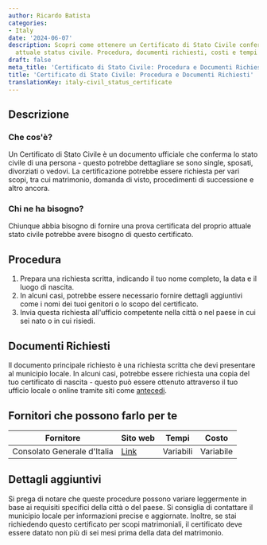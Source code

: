 ```yaml
---
author: Ricardo Batista
categories:
- Italy
date: '2024-06-07'
description: Scopri come ottenere un Certificato di Stato Civile confermando il tuo
  attuale status civile. Procedura, documenti richiesti, costi e tempi variabili inclusi.
draft: false
meta_title: 'Certificato di Stato Civile: Procedura e Documenti Richiesti'
title: 'Certificato di Stato Civile: Procedura e Documenti Richiesti'
translationKey: italy-civil_status_certificate
---
```



## Descrizione
### Che cos'è?
Un Certificato di Stato Civile è un documento ufficiale che conferma lo stato civile di una persona - questo potrebbe dettagliare se sono single, sposati, divorziati o vedovi. La certificazione potrebbe essere richiesta per vari scopi, tra cui matrimonio, domanda di visto, procedimenti di successione e altro ancora.

### Chi ne ha bisogno?
Chiunque abbia bisogno di fornire una prova certificata del proprio attuale stato civile potrebbe avere bisogno di questo certificato.

## Procedura
1. Prepara una richiesta scritta, indicando il tuo nome completo, la data e il luogo di nascita.
2. In alcuni casi, potrebbe essere necessario fornire dettagli aggiuntivi come i nomi dei tuoi genitori o lo scopo del certificato.
3. Invia questa richiesta all'ufficio competente nella città o nel paese in cui sei nato o in cui risiedi.

## Documenti Richiesti
Il documento principale richiesto è una richiesta scritta che devi presentare al municipio locale. In alcuni casi, potrebbe essere richiesta una copia del tuo certificato di nascita - questo può essere ottenuto attraverso il tuo ufficio locale o online tramite siti come [antecedi](https://www.anteceedinti.com).

## Fornitori che possono farlo per te

| Fornitore         |     Sito web                |     Tempi        |       Costo         |
| ----------------- | ---------------------------- |  :-------------: |  :-------------:   |
| Consolato Generale d'Italia|  [Link](http://consnewyork.esteri.it)  |      Variabili      |        Variabile     |

## Dettagli aggiuntivi
Si prega di notare che queste procedure possono variare leggermente in base ai requisiti specifici della città o del paese. Si consiglia di contattare il municipio locale per informazioni precise e aggiornate. Inoltre, se stai richiedendo questo certificato per scopi matrimoniali, il certificato deve essere datato non più di sei mesi prima della data del matrimonio.
